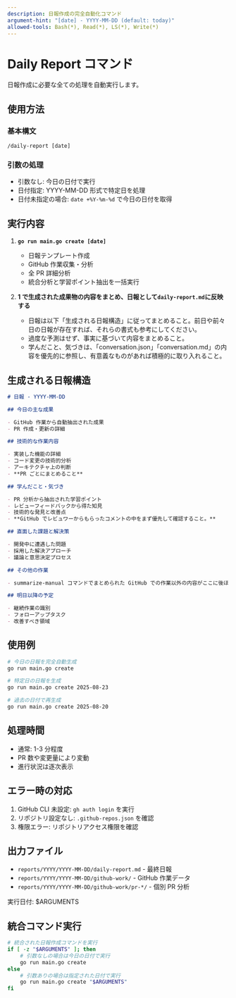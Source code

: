 ```yaml
---
description: 日報作成の完全自動化コマンド
argument-hint: "[date] - YYYY-MM-DD (default: today)"
allowed-tools: Bash(*), Read(*), LS(*), Write(*)
---
```


# Daily Report コマンド

日報作成に必要な全ての処理を自動実行します。

## 使用方法

### 基本構文

```
/daily-report [date]
```

### 引数の処理

- 引数なし: 今日の日付で実行
- 日付指定: YYYY-MM-DD 形式で特定日を処理
- 日付未指定の場合: `date +%Y-%m-%d` で今日の日付を取得

## 実行内容

1. **`go run main.go create [date]`**

   - 日報テンプレート作成
   - GitHub 作業収集・分析
   - 全 PR 詳細分析
   - 統合分析と学習ポイント抽出を一括実行

2. **1 で生成された成果物の内容をまとめ、日報として`daily-report.md`に反映する**
   - 日報は以下「生成される日報構造」に従ってまとめること。前日や前々日の日報が存在すれば、それらの書式も参考にしてください。
   - 過度な予測はせず、事実に基づいて内容をまとめること。
   - 学んだこと、気づきは、「conversation.json」「conversation.md」の内容を優先的に参照し、有意義なものがあれば積極的に取り入れること。

## 生成される日報構造

```markdown
# 日報 - YYYY-MM-DD

## 今日の主な成果

- GitHub 作業から自動抽出された成果
- PR 作成・更新の詳細

## 技術的な作業内容

- 実装した機能の詳細
- コード変更の技術的分析
- アーキテクチャ上の判断
- **PR ごとにまとめること**

## 学んだこと・気づき

- PR 分析から抽出された学習ポイント
- レビューフィードバックから得た知見
- 技術的な発見と改善点
- **GitHub でレビュワーからもらったコメントの中をまず優先して確認すること。**

## 直面した課題と解決策

- 開発中に遭遇した問題
- 採用した解決アプローチ
- 議論と意思決定プロセス

## その他の作業

- summarize-manual コマンドでまとめられた GitHub での作業以外の内容がここに後ほど挿入される

## 明日以降の予定

- 継続作業の識別
- フォローアップタスク
- 改善すべき領域
```

## 使用例

```bash
# 今日の日報を完全自動生成
go run main.go create

# 特定日の日報を生成
go run main.go create 2025-08-23

# 過去の日付で再生成
go run main.go create 2025-08-20
```

## 処理時間

- 通常: 1-3 分程度
- PR 数や変更量により変動
- 進行状況は逐次表示

## エラー時の対応

1. GitHub CLI 未設定: `gh auth login` を実行
2. リポジトリ設定なし: `.github-repos.json` を確認
3. 権限エラー: リポジトリアクセス権限を確認

## 出力ファイル

- `reports/YYYY/YYYY-MM-DD/daily-report.md` - 最終日報
- `reports/YYYY/YYYY-MM-DD/github-work/` - GitHub 作業データ
- `reports/YYYY/YYYY-MM-DD/github-work/pr-*/` - 個別 PR 分析

実行日付: $ARGUMENTS

## 統合コマンド実行

```bash
# 統合された日報作成コマンドを実行
if [ -z "$ARGUMENTS" ]; then
    # 引数なしの場合は今日の日付で実行
    go run main.go create
else
    # 引数ありの場合は指定された日付で実行
    go run main.go create "$ARGUMENTS"
fi
```
